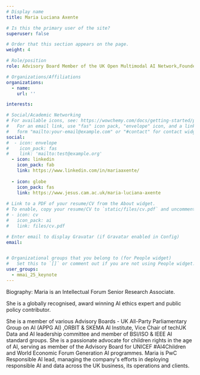 ```yaml
---
# Display name
title: Maria Luciana Axente

# Is this the primary user of the site?
superuser: false

# Order that this section appears on the page.
weight: 4

# Role/position
role: Advisory Board Member of the UK Open Multimodal AI Network,Founder and CEO of Responsible Intelligence and former Head of AI Public Policy and Ethics at PwC UK

# Organizations/Affiliations
organizations:
  - name:
    url: ''

interests:

# Social/Academic Networking
# For available icons, see: https://wowchemy.com/docs/getting-started/page-builder/#icons
#   For an email link, use "fas" icon pack, "envelope" icon, and a link in the
#   form "mailto:your-email@example.com" or "#contact" for contact widget.
social:
#  - icon: envelope
#    icon_pack: fas
#    link: 'mailto:test@example.org'
  - icon: linkedin
    icon_pack: fab
    link: https://www.linkedin.com/in/mariaaxente/
    
  - icon: globe
    icon_pack: fas
    link: https://www.jesus.cam.ac.uk/maria-luciana-axente
 
# Link to a PDF of your resume/CV from the About widget.
# To enable, copy your resume/CV to `static/files/cv.pdf` and uncomment the lines below.
# - icon: cv
#   icon_pack: ai
#   link: files/cv.pdf

# Enter email to display Gravatar (if Gravatar enabled in Config)
email: 


# Organizational groups that you belong to (for People widget)
#   Set this to `[]` or comment out if you are not using People widget.
user_groups:
  - mmai_25_keynote
---
```

Biography: Maria is an Intellectual Forum Senior Research Associate.

She is a globally recognised, award winning AI ethics expert and public policy contributor.

She is a member of various Advisory Boards - UK All-Party Parliamentary Group on AI  (APPG AI) ,ORBIT & SKEMA AI Institute, Vice Chair of techUK Data and AI leadership committee and member of BSI/ISO & IEEE AI standard groups. She is a passionate advocate for children rights in the age of AI, serving as member of the Advisory Board for UNICEF #AI4Children and World Economic Forum Generation AI programmes. Maria is PwC Responsible AI lead, managing the company's efforts in deploying responsible AI and data across the UK business, its operations and clients.

